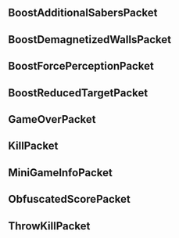 ## BoostAdditionalSabersPacket

## BoostDemagnetizedWallsPacket

## BoostForcePerceptionPacket

## BoostReducedTargetPacket

## GameOverPacket

## KillPacket

## MiniGameInfoPacket

## ObfuscatedScorePacket

## ThrowKillPacket
